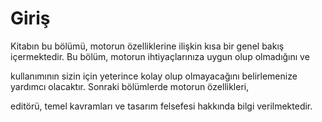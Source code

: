 # Giriş



Kitabın bu bölümü, motorun özelliklerine ilişkin kısa bir genel bakış içermektedir. Bu bölüm, motorun ihtiyaçlarınıza uygun olup olmadığını ve

kullanımının sizin için yeterince kolay olup olmayacağını belirlemenize yardımcı olacaktır. Sonraki bölümlerde motorun özellikleri,

editörü, temel kavramları ve tasarım felsefesi hakkında bilgi verilmektedir.